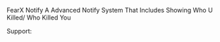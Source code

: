 FearX Notify A Advanced Notify System That Includes Showing Who U Killed/ Who Killed You

Support: 

